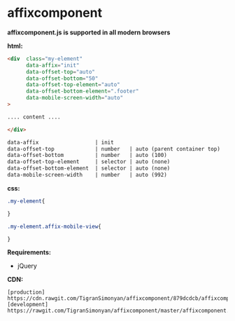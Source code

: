 
# affixcomponent

**affixcomponent.js is supported in all modern browsers**

**html:**

```html
<div  class="my-element"
      data-affix="init"
      data-offset-top="auto"
      data-offset-bottom="50"
      data-offset-top-element="auto"
      data-offset-bottom-element=".footer"
      data-mobile-screen-width="auto"
>

.... content ....

</div>
```

```html
data-affix                  | init
data-offset-top             | number   | auto (parent container top) 
data-offset-bottom          | number   | auto (100)        
data-offset-top-element     | selector | auto (none)  
data-offset-bottom-element  | selector | auto (none)  
data-mobile-screen-width    | number   | auto (992)            
```

**css:**

```css
.my-element{

}

.my-element.affix-mobile-view{

}
```


**Requirements:**
* jQuery

**CDN:**
```
[production] https://cdn.rawgit.com/TigranSimonyan/affixcomponent/879dcdcb/affixcomponent.min.js
[development] https://rawgit.com/TigranSimonyan/affixcomponent/master/affixcomponent.min.js
```


